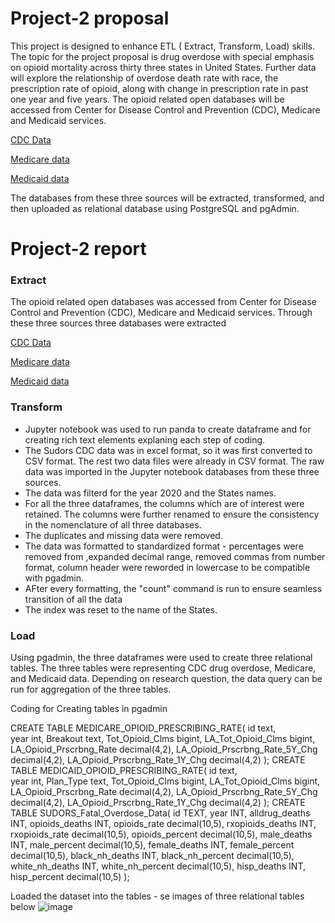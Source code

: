 # Project-2 proposal 
This project is designed to enhance ETL ( Extract, Transform, Load) skills. The topic for the project proposal is drug overdose with special emphasis on opioid mortality across thirty three states in United States. Further data will explore the relationship of overdose death rate with race, the prescription rate of opioid, along with change in prescription rate in past one year and five years. The opioid related open databases will be accessed from Center for Disease Control and Prevention (CDC), Medicare and Medicaid services. 

[CDC Data](https://www.cdc.gov/drugoverdose/fatal/dashboard/index.html)

[Medicare data](https://data.cms.gov/summary-statistics-on-use-and-payments/medicare-medicaid-opioid-prescribing-rates/medicare-part-d-opioid-prescribing-rates-by-geography/data)

[Medicaid data](https://data.cms.gov/summary-statistics-on-use-and-payments/medicare-medicaid-opioid-prescribing-rates/medicaid-opioid-prescribing-rates-by-geography/data)  

The databases from these three sources will be extracted, transformed, and then uploaded as relational database using PostgreSQL and pgAdmin.

# Project-2 report

### Extract
The opioid related open databases was accessed from Center for Disease Control and Prevention (CDC), Medicare and Medicaid services. Through these three sources three databases were extracted

[CDC Data](https://www.cdc.gov/drugoverdose/fatal/dashboard/index.html)

[Medicare data](https://data.cms.gov/summary-statistics-on-use-and-payments/medicare-medicaid-opioid-prescribing-rates/medicare-part-d-opioid-prescribing-rates-by-geography/data)

[Medicaid data](https://data.cms.gov/summary-statistics-on-use-and-payments/medicare-medicaid-opioid-prescribing-rates/medicaid-opioid-prescribing-rates-by-geography/data)  

### Transform
* Jupyter notebook was used to run panda to create dataframe and for creating rich text elements explaning each step of coding.
* The Sudors CDC data was in excel format, so it was first converted to CSV format. The rest two data files were already in CSV format. The raw data was imported in the Jupyter notebook databases from these three sources. 
* The data was filterd for the year 2020 and the States names. 
* For all the three dataframes, the columns which are of interest were retained. The columns were further renamed to ensure the consistency in the nomenclature of all three databases. 
* The duplicates and missing data were removed. 
* The data was formatted to standardized format - percentages were removed from ,expanded decimal range, removed commas from number format, column header were reworded in lowercase to be compatible with pgadmin.
* AFter every formatting, the "count" command is run to ensure seamless transition of all the data
* The index was reset to the name of the States. 

### Load
Using pgadmin, the three dataframes were used to create three relational tables. The three tables were representing CDC drug overdose, Medicare, and Medicaid data. Depending on research question, the data query can be run for aggregation of the three tables.  

Coding for Creating tables in pgadmin

CREATE TABLE MEDICARE_OPIOID_PRESCRIBING_RATE(
	id text,	
	year int,
	Breakout text,
	Tot_Opioid_Clms bigint,
	LA_Tot_Opioid_Clms bigint,
	LA_Opioid_Prscrbng_Rate decimal(4,2),
	LA_Opioid_Prscrbng_Rate_5Y_Chg decimal(4,2),
	LA_Opioid_Prscrbng_Rate_1Y_Chg decimal(4,2)
);
CREATE TABLE MEDICAID_OPIOID_PRESCRIBING_RATE(
	id text,	
	year int,
	Plan_Type text,
	Tot_Opioid_Clms bigint,
	LA_Tot_Opioid_Clms bigint,
	LA_Opioid_Prscrbng_Rate decimal(4,2),
	LA_Opioid_Prscrbng_Rate_5Y_Chg decimal(4,2),
	LA_Opioid_Prscrbng_Rate_1Y_Chg decimal(4,2)
);
CREATE TABLE SUDORS_Fatal_Overdose_Data(
	id TEXT,
	year INT,
	alldrug_deaths INT,
	opioids_deaths INT,
	opioids_rate decimal(10,5),
	rxopioids_deaths INT,
	rxopioids_rate decimal(10,5),
	opioids_percent decimal(10,5),
	male_deaths INT,
	male_percent decimal(10,5),
	female_deaths INT,
	female_percent decimal(10,5),
	black_nh_deaths INT,
	black_nh_percent decimal(10,5),
	white_nh_deaths INT,
	white_nh_percent decimal(10,5),
	hisp_deaths INT,
	hisp_percent decimal(10,5)
	);

Loaded the dataset into the tables - se images of three relational tables below
![image](https://user-images.githubusercontent.com/109105878/209028745-75bb8853-bd11-4ad3-9b35-ca22edbc7373.png)

